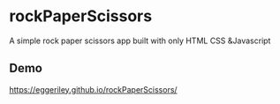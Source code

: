 # rockPaperScissors
A simple rock paper scissors app built with only HTML CSS &amp;Javascript

## Demo
https://eggeriley.github.io/rockPaperScissors/
